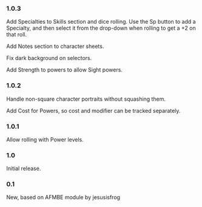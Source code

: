 ### 1.0.3

Add Specialties to Skills section and dice rolling.  Use the Sp button to add a Specialty, and then select it from the drop-down when rolling to get a +2 on that roll.

Add Notes section to character sheets.

Fix dark background on selectors.

Add Strength to powers to allow Sight powers.

### 1.0.2

Handle non-square character portraits without squashing them.

Add Cost for Powers, so cost and modifier can be tracked separately.

### 1.0.1

Allow rolling with Power levels.

### 1.0

Initial release.

### 0.1

New, based on AFMBE module by jesusisfrog